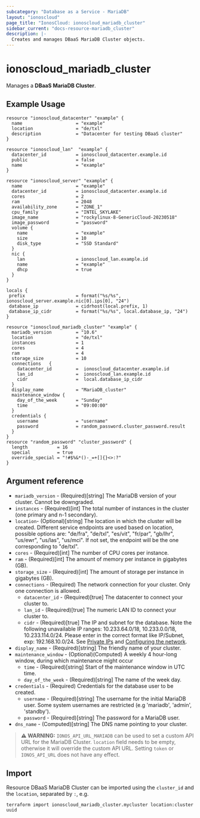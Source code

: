 ```yaml
---
subcategory: "Database as a Service - MariaDB"
layout: "ionoscloud"
page_title: "IonosCloud: ionoscloud_mariadb_cluster"
sidebar_current: "docs-resource-mariadb_cluster"
description: |-
  Creates and manages DBaaS MariaDB Cluster objects.
---
```


# ionoscloud_mariadb_cluster

Manages a **DBaaS MariaDB Cluster**. 

## Example Usage

```hcl
resource "ionoscloud_datacenter" "example" {
  name                    = "example"
  location                = "de/txl"
  description             = "Datacenter for testing DBaaS cluster"
}

resource "ionoscloud_lan"  "example" {
  datacenter_id           = ionoscloud_datacenter.example.id 
  public                  = false
  name                    = "example"
}

resource "ionoscloud_server" "example" {
  name                    = "example"
  datacenter_id           = ionoscloud_datacenter.example.id
  cores                   = 2
  ram                     = 2048
  availability_zone       = "ZONE_1"
  cpu_family              = "INTEL_SKYLAKE"
  image_name              = "rockylinux-8-GenericCloud-20230518"
  image_password          = "password"
  volume {
    name                  = "example"
    size                  = 10
    disk_type             = "SSD Standard"
  }
  nic {
    lan                   = ionoscloud_lan.example.id
    name                  = "example"
    dhcp                  = true
  }
}

locals {
 prefix                   = format("%s/%s", ionoscloud_server.example.nic[0].ips[0], "24")
 database_ip              = cidrhost(local.prefix, 1)
 database_ip_cidr         = format("%s/%s", local.database_ip, "24")
}

resource "ionoscloud_mariadb_cluster" "example" {
  mariadb_version         = "10.6"
  location                = "de/txl"
  instances               = 1
  cores                   = 4
  ram                     = 4
  storage_size            = 10
  connections   {
    datacenter_id         =  ionoscloud_datacenter.example.id 
    lan_id                =  ionoscloud_lan.example.id 
    cidr                  =  local.database_ip_cidr
  }
  display_name            = "MariaDB_cluster"
  maintenance_window {
    day_of_the_week       = "Sunday"
    time                  = "09:00:00"
  }
  credentials {
    username              = "username"
    password              = random_password.cluster_password.result
  }
}
resource "random_password" "cluster_password" {
  length           = 16
  special          = true
  override_special = "!#$%&*()-_=+[]{}<>:?"
}
```

## Argument reference

* `mariadb_version` - (Required)[string] The MariaDB version of your cluster. Cannot be downgraded.
* `instances` - (Required)[int] The total number of instances in the cluster (one primary and n-1 secondary).
* `location`- (Optional)[string] The location in which the cluster will be created. Different service endpoints are used based on location, possible options are: "de/fra", "de/txl", "es/vit", "fr/par", "gb/lhr", "us/ewr", "us/las", "us/mci". If not set, the endpoint will be the one corresponding to "de/txl".
* `cores` - (Required)[int] The number of CPU cores per instance.
* `ram` - (Required)[int] The amount of memory per instance in gigabytes (GB).
* `storage_size` - (Required)[int] The amount of storage per instance in gigabytes (GB).
* `connections` - (Required) The network connection for your cluster. Only one connection is allowed.
  * `datacenter_id` - (Required)[true] The datacenter to connect your cluster to.
  * `lan_id` - (Required)[true] The numeric LAN ID to connect your cluster to.
  * `cidr` - (Required)[true] The IP and subnet for the database. Note the following unavailable IP ranges: 10.233.64.0/18, 10.233.0.0/18, 10.233.114.0/24. Please enter in the correct format like IP/Subnet, exp: 192.168.10.0/24. See [Private IPs](https://www.ionos.com/help/server-cloud-infrastructure/private-network/private-ip-address-ranges/) and [Configuring the network](https://docs.ionos.com/cloud/compute-engine/networks/how-tos/configure-networks).
* `display_name` - (Required)[string] The friendly name of your cluster.
* `maintenance_window` - (Optional)(Computed) A weekly 4 hour-long window, during which maintenance might occur
  * `time` - (Required)[string] Start of the maintenance window in UTC time.
  * `day_of_the_week` - (Required)[string] The name of the week day.
* `credentials` - (Required) Credentials for the database user to be created.
    * `username` - (Required)[string] The username for the initial MariaDB user. Some system usernames are restricted (e.g 'mariadb', 'admin', 'standby').
    * `password` - (Required)[string] The password for a MariaDB user.
* `dns_name` - (Computed)[string] The DNS name pointing to your cluster.

> **⚠ WARNING:** `IONOS_API_URL_MARIADB` can be used to set a custom API URL for the MariaDB Cluster. `location` field needs to be empty, otherwise it will override the custom API URL. Setting `token` or `IONOS_API_URL` does not have any effect.

## Import

Resource DBaaS MariaDB Cluster can be imported using the `cluster_id` and the `location`, separated by `:`, e.g.

```shell
terraform import ionoscloud_mariadb_cluster.mycluster location:cluster uuid
```
